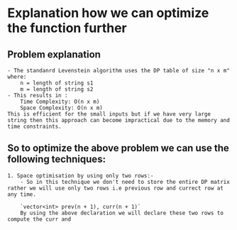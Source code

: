 # Explanation how we can optimize the function further 

## Problem explanation
    - The standanrd Levenstein algorithm uses the DP table of size "n x m" where:
        n = length of string s1
        m = length of string s2
    - This results in :
        Time Complexity: O(n x m)
        Space Complexity: O(n x m)
    This is efficient for the small inputs but if we have very large string then this approach can become impractical due to the memory and time constraints.


## So to optimize the above problem we can use the following techniques:

    1. Space optimisation by using only two rows:-
        - So in this technique we don't need to store the entire DP matrix rather we will use only two rows i.e previous row and currect row at any time.

        `vector<int> prev(n + 1), curr(n + 1)`
        By using the above declaration we will declare these two rows to compute the curr and 
